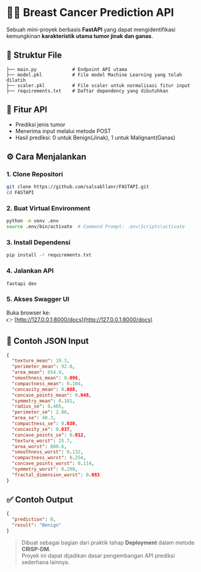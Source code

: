 # 🦠🧬 Breast Cancer Prediction API

Sebuah mini-proyek berbasis **FastAPI** yang dapat mengidentifikasi kemungkinan **karakteristik utama tumor jinak dan ganas**.

## 📁 Struktur File

```
├── main.py             # Endpoint API utama
├── model.pkl           # File model Machine Learning yang telah dilatih
├── scaler.pkl          # File scaler untuk normalisasi fitur input
├── requirements.txt    # Daftar dependency yang dibutuhkan
```

## 🚀 Fitur API

- Prediksi jenis tumor
- Menerima input melalui metode POST
- Hasil prediksi: 0 untuk Benign(Jinak), 1 untuk Malignant(Ganas)

## ⚙️ Cara Menjalankan

### 1. Clone Repositori

```bash
git clone https://github.com/salsabllanr/FASTAPI.git
cd FASTAPI
```

### 2. Buat Virtual Environment

```bash
python -m venv .env
source .env/bin/activate  # Command Prompt: .env\Scripts\activate
```

### 3. Install Dependensi

```bash
pip install -r requirements.txt
```

### 4. Jalankan API

```bash
fastapi dev
```

### 5. Akses Swagger UI

Buka browser ke:  
👉 [http://127.0.0.1:8000/docs](http://127.0.0.1:8000/docs)

## 🧪 Contoh JSON Input

```json
{
  "texture_mean": 19.3,
  "perimeter_mean": 92.0,
  "area_mean": 654.9,
  "smoothness_mean": 0.096,
  "compactness_mean": 0.104,
  "concavity_mean": 0.088,
  "concave_points_mean": 0.048,
  "symmetry_mean": 0.181,
  "radius_se": 0.405,
  "perimeter_se": 2.86,
  "area_se": 40.3,
  "compactness_se": 0.030,
  "concavity_se": 0.037,
  "concave_points_se": 0.012,
  "texture_worst": 25.7,
  "area_worst": 880.6,
  "smoothness_worst": 0.132,
  "compactness_worst": 0.254,
  "concave_points_worst": 0.114,
  "symmetry_worst": 0.290,
  "fractal_dimension_worst": 0.083
}

```

## ✅ Contoh Output

```json
{
  "prediction": 0,
  "result": "Benign"
}
```


> Dibuat sebagai bagian dari praktik tahap **Deployment** dalam metode **CRISP-DM**.  
> Proyek ini dapat dijadikan dasar pengembangan API prediksi sederhana lainnya.
